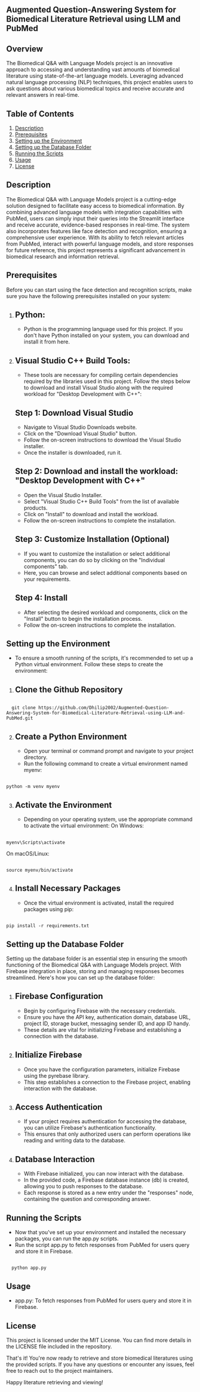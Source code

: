 ## Augmented Question-Answering System for Biomedical Literature Retrieval using LLM and PubMed

## Overview
The Biomedical Q&A with Language Models project is an innovative approach to accessing and understanding vast amounts of biomedical literature using state-of-the-art language models. Leveraging advanced natural language processing (NLP) techniques, this project enables users to ask questions about various biomedical topics and receive accurate and relevant answers in real-time.

## Table of Contents
1. [Description](#Description)
2. [Prerequisites](#Prerequisites)
3. [Setting up the Environment](#SettinguptheEnvironment)
4. [Setting up the Database Folder](#SettinguptheDatabaseFolder)
5. [Running the Scripts](#RunningtheScripts)
6. [Usage](#Usage)
7. [License](#License)

## Description
The Biomedical Q&A with Language Models project is a cutting-edge solution designed to facilitate easy access to biomedical information. By combining advanced language models with integration capabilities with PubMed, users can simply input their queries into the Streamlit interface and receive accurate, evidence-based responses in real-time. The system also incorporates features like face detection and recognition, ensuring a comprehensive user experience. With its ability to fetch relevant articles from PubMed, interact with powerful language models, and store responses for future reference, this project represents a significant advancement in biomedical research and information retrieval.

## Prerequisites
Before you can start using the face detection and recognition scripts, make sure you have the following prerequisites installed on your system:

1. ## Python:
    * Python is the programming language used for this project. If you don't have Python installed on your system, you can download and install it from here.

2. ## Visual Studio C++ Build Tools:
   * These tools are necessary for compiling certain dependencies required by the libraries used in this project. Follow the steps below to download and install
     Visual Studio along with the required workload for "Desktop Development with C++":

   ## Step 1: Download Visual Studio
      * Navigate to Visual Studio Downloads website.
      * Click on the "Download Visual Studio" button.
      * Follow the on-screen instructions to download the Visual Studio installer.
      * Once the installer is downloaded, run it.
        
   ## Step 2: Download and install the workload: "Desktop Development with C++"
      * Open the Visual Studio Installer.
      * Select "Visual Studio C++ Build Tools" from the list of available products.
      * Click on "Install" to download and install the workload.
      * Follow the on-screen instructions to complete the installation.
      
   ## Step 3: Customize Installation (Optional)
      * If you want to customize the installation or select additional components, you can do so by clicking on the "Individual components" tab.
      * Here, you can browse and select additional components based on your requirements.
      
   ## Step 4: Install
      * After selecting the desired workload and components, click on the "Install" button to begin the installation process.
      * Follow the on-screen instructions to complete the installation.

## Setting up the Environment
   * To ensure a smooth running of the scripts, it's recommended to set up a Python virtual environment. Follow these steps to create the environment:

1. ## Clone the Github Repository
##
      git clone https://github.com/Dhilip2002/Augmented-Question-Answering-System-for-Biomedical-Literature-Retrieval-using-LLM-and-PubMed.git
   
2. ## Create a Python Environment
      * Open your terminal or command prompt and navigate to your project directory.
      * Run the following command to create a virtual environment named myenv:
##
    python -m venv myenv
    
3. ## Activate the Environment
      * Depending on your operating system, use the appropriate command to activate the virtual environment:
  On Windows:
  ##
    myenv\Scripts\activate
  On macOS/Linux:
  ##
    source myenv/bin/activate
    
4. ## Install Necessary Packages
      * Once the virtual environment is activated, install the required packages using pip:
  ##
    pip install -r requirements.txt

## Setting up the Database Folder
Setting up the database folder is an essential step in ensuring the smooth functioning of the Biomedical Q&A with Language Models project. With Firebase integration in place, storing and managing responses becomes streamlined. Here's how you can set up the database folder:

1. ## Firebase Configuration 
   * Begin by configuring Firebase with the necessary credentials. 
   * Ensure you have the API key, authentication domain, database URL, project ID, storage bucket, messaging sender ID, and app ID handy. 
   * These details are vital for initializing Firebase and establishing a connection with the database.

2. ## Initialize Firebase 
   * Once you have the configuration parameters, initialize Firebase using the pyrebase library. 
   * This step establishes a connection to the Firebase project, enabling interaction with the database.

3. ## Access Authentication 
   * If your project requires authentication for accessing the database, you can utilize Firebase's authentication functionality. 
   * This ensures that only authorized users can perform operations like reading and writing data to the database.

4. ## Database Interaction 
   * With Firebase initialized, you can now interact with the database.
   * In the provided code, a Firebase database instance (db) is created, allowing you to push responses to the database.
   * Each response is stored as a new entry under the "responses" node, containing the question and corresponding answer.
     
## Running the Scripts
* Now that you've set up your environment and installed the necessary packages, you can run the app.py scripts.
* Run the script app.py to fetch responses from PubMed for users query and store it in Firebase.
##
      python app.py

## Usage
* app.py: To fetch responses from PubMed for users query and store it in Firebase.

## License
This project is licensed under the MIT License. You can find more details in the LICENSE file included in the repository.

That's it! You're now ready to retrieve and store biomedical literatures using the provided scripts. If you have any questions or encounter any issues, feel free to reach out to the project maintainers. 

Happy literature retrieving and viewing!
